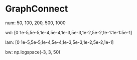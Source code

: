 # GraphConnect

num: 50, 100, 200, 500, 1000

wd: [0 1e-5,5e-5,1e-4,5e-4,1e-3,5e-3,1e-2,5e-2,1e-1:1e-1:5e-1]

lam: [0 1e-5,5e-5,1e-4,5e-4,1e-3,5e-3,1e-2,5e-2,1e-1]

bw: np.logspace(-3, 3, 50)
